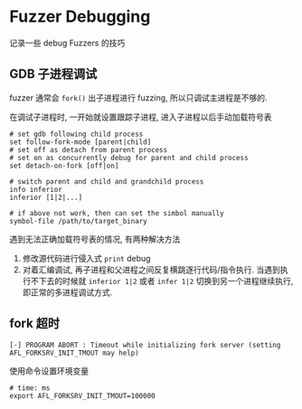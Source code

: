 # Fuzzer Debugging

记录一些 debug Fuzzers 的技巧

## GDB 子进程调试

fuzzer 通常会 `fork()` 出子进程进行 fuzzing, 所以只调试主进程是不够的.

在调试子进程时, 一开始就设置跟踪子进程, 进入子进程以后手动加载符号表

```shell
# set gdb following child process 
set follow-fork-mode [parent|child]
# set off as detach from parent process
# set on as concurrently debug for parent and child process 
set detach-on-fork [off|on]

# switch parent and child and grandchild process
info inferior
inferior [1|2|...]

# if above not work, then can set the simbol manually
symbol-file /path/to/target_binary
```

遇到无法正确加载符号表的情况, 有两种解决方法

1. 修改源代码进行侵入式 `print` debug
2. 对着汇编调试, 再子进程和父进程之间反复横跳逐行代码/指令执行. 当遇到执行不下去的时候就 `inferior 1|2` 或者 `infer 1|2` 切换到另一个进程继续执行, 即正常的多进程调试方式.



## fork 超时

```shell
[-] PROGRAM ABORT : Timeout while initializing fork server (setting AFL_FORKSRV_INIT_TMOUT may help)
```

使用命令设置环境变量

```shell
# time: ms
export AFL_FORKSRV_INIT_TMOUT=100000
```




